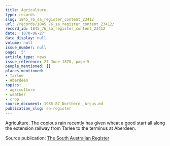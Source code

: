 ```yaml
---
title: Agriculture.
type: records
slug: 1845_76_sa_register_content_23412
url: /records/1845_76_sa_register_content_23412/
record_id: 1845_76_sa_register_content_23412
date: '1870-06-27'
date_display: null
volume: null
issue_number: null
page: '5'
article_type: news
issue_reference: 27 June 1870, page 5
people_mentioned: []
places_mentioned:
- Tarlee
- Aberdeen
topics:
- agriculture
- weather
- crop
source_document: 1985-87_Northern__Argus.md
publication_slug: sa-register
---
```


Agriculture.  The copious rain recently has given wheat a good start all along the extension railway from Tarlee to the terminus at Aberdeen.

Source publication: [The South Australian Register](/publications/sa-register/)
